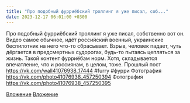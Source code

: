 ```yaml
---
title: "Про подобный фурриёбский троллинг я уже писал, соб..."
date: 2023-12-17 06:01:00 +0300
---
```


Про подобный фурриёбский троллинг я уже писал, собственно вот он.
Видео самое обычное, идёт российский военный, украинские беспилотник на него что-то сбрасывает. Взрыв, человек падает, чуть дёргается в предсмертных судорогах, будь-то пытаясь цепляться за жизнь.
Такой контент фурриёбам норм. Хотя, складывается впечатление, что и россиянам, в целом, тоже.
Прошлый пост https://vk.com/wall41076938_17444
#furry #фурри
Фотография
https://vk.com/photo41076938_457250394
Фотография
https://vk.com/photo41076938_457250395

[Вложение](https://vk.com/photo41076938_457250394)
[Вложение](https://vk.com/photo41076938_457250395)
